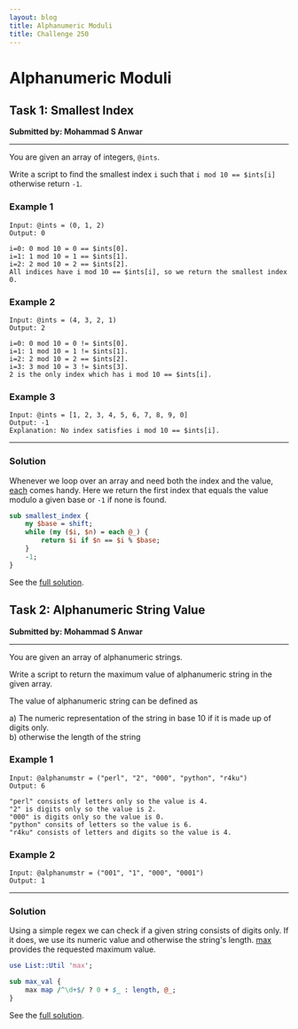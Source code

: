 ```yaml
---
layout: blog
title: Alphanumeric Moduli
title: Challenge 250
---
```

# Alphanumeric Moduli

## Task 1: Smallest Index
**Submitted by: Mohammad S Anwar**

---
You are given an array of integers, `@ints`.

Write a script to find the smallest index `i` such that `i mod 10 == $ints[i]` otherwise return `-1`.

### Example 1
```
Input: @ints = (0, 1, 2)
Output: 0

i=0: 0 mod 10 = 0 == $ints[0].
i=1: 1 mod 10 = 1 == $ints[1].
i=2: 2 mod 10 = 2 == $ints[2].
All indices have i mod 10 == $ints[i], so we return the smallest index 0.
```
### Example 2
```
Input: @ints = (4, 3, 2, 1)
Output: 2

i=0: 0 mod 10 = 0 != $ints[0].
i=1: 1 mod 10 = 1 != $ints[1].
i=2: 2 mod 10 = 2 == $ints[2].
i=3: 3 mod 10 = 3 != $ints[3].
2 is the only index which has i mod 10 == $ints[i].
```
### Example 3
```
Input: @ints = [1, 2, 3, 4, 5, 6, 7, 8, 9, 0]
Output: -1
Explanation: No index satisfies i mod 10 == $ints[i].
```
---
### Solution
Whenever we loop over an array and need both the index and the value, [each](https://perldoc.perl.org/functions/each) comes handy.
Here we return the first index that equals the value modulo a given base or `-1` if none is found.
```perl
sub smallest_index {
    my $base = shift;
    while (my ($i, $n) = each @_) {
        return $i if $n == $i % $base;
    }
    -1;
}
```
See the [full solution](https://github.com/manwar/perlweeklychallenge-club/blob/master/challenge-250/jo-37/perl/ch-1.pl).
## Task 2: Alphanumeric String Value
**Submitted by: Mohammad S Anwar**

---
You are given an array of alphanumeric strings.

Write a script to return the maximum value of alphanumeric string in the given array.

The value of alphanumeric string can be defined as

a) The numeric representation of the string in base 10 if it is made up of digits only.  
b) otherwise the length of the string  

### Example 1
```
Input: @alphanumstr = ("perl", "2", "000", "python", "r4ku")
Output: 6

"perl" consists of letters only so the value is 4.
"2" is digits only so the value is 2.
"000" is digits only so the value is 0.
"python" consits of letters so the value is 6.
"r4ku" consists of letters and digits so the value is 4.
```
### Example 2
```
Input: @alphanumstr = ("001", "1", "000", "0001")
Output: 1
```
---
### Solution
Using a simple regex we can check if a given string consists of digits only.
If it does, we use its numeric value and otherwise the string's length.
[max](https://metacpan.org/pod/List::Util#max) provides the requested maximum value.
```perl
use List::Util 'max';

sub max_val {
    max map /^\d+$/ ? 0 + $_ : length, @_;
}
```
See the [full solution](https://github.com/manwar/perlweeklychallenge-club/blob/master/challenge-250/jo-37/perl/ch-2.pl).
